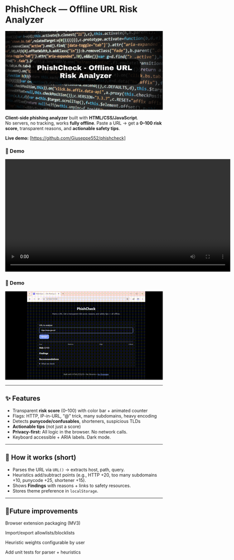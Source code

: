 # PhishCheck — Offline URL Risk Analyzer
![banner](assets/brand/banner.png)

**Client-side phishing analyzer** built with **HTML/CSS/JavaScript**.  
No servers, no tracking, works **fully offline**. Paste a URL → get a **0–100 risk score**, transparent reasons, and **actionable safety tips**.

  **Live demo:** [https://github.com/Giuseppe552/phishcheck]

### 🎥 Demo

<p align="center">
  <video src="assets/demo/demo.mp4" width="720" controls>
    Your browser does not support the video tag.
  </video>
</p>

### 🎥 Demo

![PhishCheck demo](assets/demo/demo.gif)



---

## ✨ Features
- Transparent **risk score** (0–100) with color bar + animated counter
- Flags: HTTP, IP-in-URL, “@” trick, many subdomains, heavy encoding
- Detects **punycode/confusables**, shorteners, suspicious TLDs
- **Actionable tips** (not just a score)
- **Privacy-first:** All logic in the browser. No network calls.
- Keyboard accessible + ARIA labels. Dark mode.


---

## 🧠 How it works (short)
- Parses the URL via `URL()` → extracts host, path, query.
- Heuristics add/subtract points (e.g., HTTP +20, too many subdomains +10, punycode +25, shortener +15).
- Shows **Findings** with reasons + links to safety resources.
- Stores theme preference in `localStorage`.

---



## 🧪Future improvements

Browser extension packaging (MV3)

Import/export allowlists/blocklists

Heuristic weights configurable by user

Add unit tests for parser + heuristics

